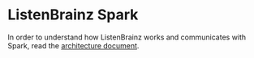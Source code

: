 # ListenBrainz Spark

In order to understand how ListenBrainz works and communicates
with Spark, read the [architecture document](https://listenbrainz.readthedocs.io/en/production/dev/spark-architecture).
